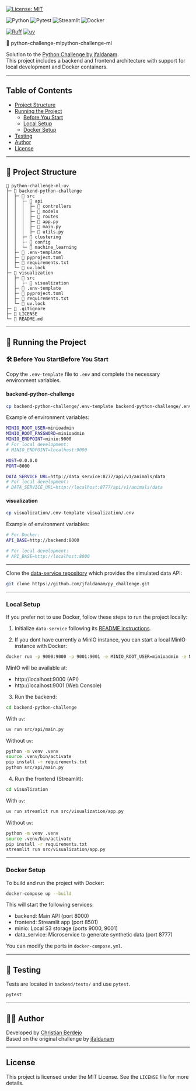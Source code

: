 [![License: MIT](https://img.shields.io/badge/License-MIT-yellow.svg)](https://opensource.org/licenses/MIT)

![Python](https://img.shields.io/badge/python-3670A0?style=for-the-badge&logo=python&logoColor=ffdd54)
![Pytest](https://img.shields.io/badge/pytest-%23ffffff.svg?style=for-the-badge&logo=pytest&logoColor=2f9fe3)
![Streamlit](https://img.shields.io/badge/Streamlit-%23FE4B4B.svg?style=for-the-badge&logo=streamlit&logoColor=white)
![Docker](https://img.shields.io/badge/docker-%230db7ed.svg?style=for-the-badge&logo=docker&logoColor=white)

[![Ruff](https://img.shields.io/endpoint?url=https://raw.githubusercontent.com/astral-sh/ruff/main/assets/badge/v2.json)](https://github.com/astral-sh/ruff)
[![uv](https://img.shields.io/endpoint?url=https://raw.githubusercontent.com/astral-sh/uv/main/assets/badge/v0.json)](https://github.com/astral-sh/uv)

🐍 python-challenge-mlpython-challenge-ml

Solution to the [Python Challenge by jfaldanam](https://github.com/jfaldanam/py_challenge).  
This project includes a backend and frontend architecture with support for local development and Docker containers.

---

## Table of Contents

- [Project Structure](#project-structure)
- [Running the Project](#running-the-project)
  - [Before You Start](#before-you-start)
  - [Local Setup](#local-setup)
  - [Docker Setup](#docker-setup)
- [Testing](#testing)
- [Author](#author)
- [License](#license)

---
## 📂 Project Structure

```
📁 python-challenge-ml-uv
├─ 📁 backend-python-challenge
│  ├─ 📁 src
│  │  ├─ 📁 api
│  │  │  ├─ 📁 controllers
│  │  │  ├─ 📁 models
│  │  │  ├─ 📁 routes
│  │  │  ├─ 📄 app.py
│  │  │  ├─ 📄 main.py
│  │  │  ├─ 📄 utils.py
│  │  ├─ 📁 clustering
│  │  ├─ 📁 config
│  │  └─ 📁 machine_learning
│  ├─ 📄 .env-template
│  ├─ 📄 pyproject.toml
│  ├─ 📄 requirements.txt
│  └─ 📄 uv.lock
├─ 📁 visualization
│  ├─ 📁 src
│  │  ├─ 📁 visualization
│  ├─ 📄 .env-template
│  ├─ 📄 pyproject.toml
│  ├─ 📄 requirements.txt
│  └─ 📄 uv.lock
├─ 📄 .gitignore
├─ 📄 LICENSE
└─ 📄 README.md
```

---

## 🚀 Running the Project

### 🛠️ Before You StartBefore You Start

Copy the `.env-template` file to `.env` and complete the necessary environment variables.

#### backend-python-challenge

```bash
cp backend-python-challenge/.env-template backend-python-challenge/.env
```

Example of environment variables:

```bash
MINIO_ROOT_USER=minioadmin 
MINIO_ROOT_PASSWORD=minioadmin
MINIO_ENDPOINT=minio:9000
# For local development:
# MINIO_ENDPOINT=localhost:9000

HOST=0.0.0.0
PORT=8000

DATA_SERVICE_URL=http://data_service:8777/api/v1/animals/data
# For local development:
# DATA_SERVICE_URL=http://localhost:8777/api/v1/animals/data
```

#### visualization

```bash
cp visualization/.env-template visualization/.env
```

Example of environment variables:

```bash
# For Docker:
API_BASE=http://backend:8000

# For local development:
# API_BASE=http://localhost:8000
```
---
Clone the [data-service repository](https://github.com/jfaldanam/py_challenge) which provides the simulated data API:

```bash
git clone https://github.com/jfaldanam/py_challenge.git
```

---

### Local Setup

If you prefer not to use Docker, follow these steps to run the project locally:

1. Initialize `data-service` following its [README instructions](https://github.com/jfaldanam/py_challenge/blob/master/data-service/README.md).

2. If you dont have currently a MinIO instance, you can start a local MinIO instance with Docker:

```bash
docker run -p 9000:9000 -p 9001:9001 -e MINIO_ROOT_USER=minioadmin -e MINIO_ROOT_PASSWORD=minioadmin -v minio_data:/data minio/minio server /data --console-address ":9001"
```

MinIO will be available at:
- http://localhost:9000 (API)
- http://localhost:9001 (Web Console)

3. Run the backend:

```bash
cd backend-python-challenge
```

With `uv`:

```bash
uv run src/api/main.py
```

Without `uv`:

```bash
python -m venv .venv
source .venv/bin/activate
pip install -r requirements.txt
python src/api/main.py
```

4. Run the frontend (Streamlit):

```bash
cd visualization
```

With `uv`:

```bash
uv run streamlit run src/visualization/app.py
```

Without `uv`:

```bash
python -m venv .venv
source .venv/bin/activate
pip install -r requirements.txt
streamlit run src/visualization/app.py
```

---

### Docker Setup

To build and run the project with Docker:

```bash
docker-compose up --build
```

This will start the following services:
- backend: Main API (port 8000)
- frontend: Streamlit app (port 8501)
- minio: Local S3 storage (ports 9000, 9001)
- data_service: Microservice to generate synthetic data (port 8777)

You can modify the ports in `docker-compose.yml`.

---

## 🧪 Testing


Tests are located in `backend/tests/` and use `pytest`.

```bash
pytest
```

---

## 👨‍💻 Author

Developed by [Christian Berdejo](https://www.linkedin.com/in/christian-berdejo-63073728b/?locale=en_US)  
Based on the original challenge by [jfaldanam](https://github.com/jfaldanam/py_challenge)

---

## License

This project is licensed under the MIT License. See the `LICENSE` file for more details.